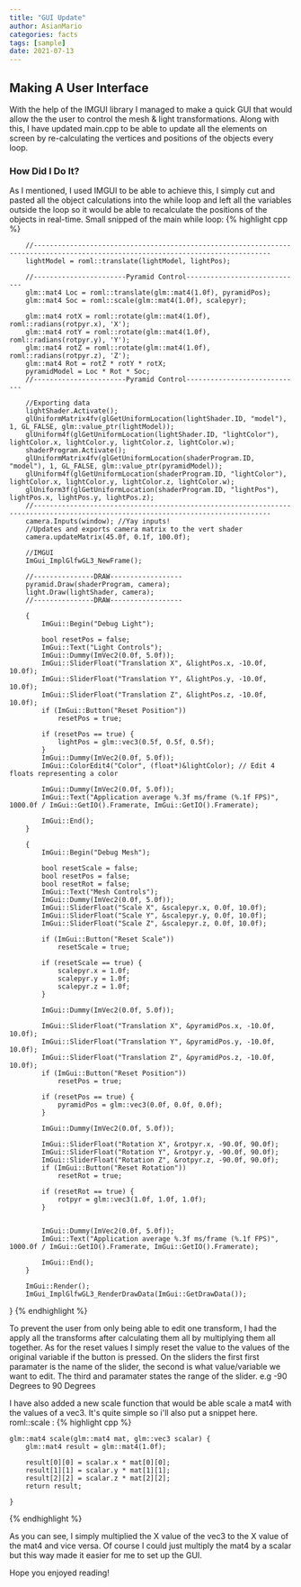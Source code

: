 ```yaml
---
title: "GUI Update"
author: AsianMario
categories: facts
tags: [sample]
date: 2021-07-13
---
```


## Making A User Interface

With the help of the IMGUI library I managed to make a quick GUI that would allow the the user to control the mesh & light transformations. Along with this, I have updated main.cpp to be able to update all the elements on screen by re-calculating the vertices and positions of the objects every loop.

### How Did I Do It?

As I mentioned, I used IMGUI to be able to achieve this, I simply cut and pasted all the object calculations into the while loop and left all the variables outside the loop so it would be able to recalculate the positions of the objects in real-time.
Small snipped of the main while loop:
{% highlight cpp %}

    	//---------------------------------------------------------------------------------------------------------------------------------
    	lightModel = roml::translate(lightModel, lightPos);

    	//-----------------------Pyramid Control-----------------------------
    	glm::mat4 Loc = roml::translate(glm::mat4(1.0f), pyramidPos);
    	glm::mat4 Soc = roml::scale(glm::mat4(1.0f), scalepyr);

    	glm::mat4 rotX = roml::rotate(glm::mat4(1.0f), roml::radians(rotpyr.x), 'X');
    	glm::mat4 rotY = roml::rotate(glm::mat4(1.0f), roml::radians(rotpyr.y), 'Y');
    	glm::mat4 rotZ = roml::rotate(glm::mat4(1.0f), roml::radians(rotpyr.z), 'Z');
    	glm::mat4 Rot = rotZ * rotY * rotX;
    	pyramidModel = Loc * Rot * Soc;
    	//-----------------------Pyramid Control-----------------------------

    	//Exporting data
    	lightShader.Activate();
    	glUniformMatrix4fv(glGetUniformLocation(lightShader.ID, "model"), 1, GL_FALSE, glm::value_ptr(lightModel));
    	glUniform4f(glGetUniformLocation(lightShader.ID, "lightColor"), lightColor.x, lightColor.y, lightColor.z, lightColor.w);
    	shaderProgram.Activate();
    	glUniformMatrix4fv(glGetUniformLocation(shaderProgram.ID, "model"), 1, GL_FALSE, glm::value_ptr(pyramidModel));
    	glUniform4f(glGetUniformLocation(shaderProgram.ID, "lightColor"), lightColor.x, lightColor.y, lightColor.z, lightColor.w);
    	glUniform3f(glGetUniformLocation(shaderProgram.ID, "lightPos"), lightPos.x, lightPos.y, lightPos.z);
    	//---------------------------------------------------------------------------------------------------------------------------------
    	camera.Inputs(window); //Yay inputs!
    	//Updates and exports camera matrix to the vert shader
    	camera.updateMatrix(45.0f, 0.1f, 100.0f);

    	//IMGUI
    	ImGui_ImplGlfwGL3_NewFrame();

    	//---------------DRAW------------------
    	pyramid.Draw(shaderProgram, camera);
    	light.Draw(lightShader, camera);
    	//---------------DRAW------------------

    	{
    		ImGui::Begin("Debug Light");

    		bool resetPos = false;
    		ImGui::Text("Light Controls");
    		ImGui::Dummy(ImVec2(0.0f, 5.0f));
    		ImGui::SliderFloat("Translation X", &lightPos.x, -10.0f, 10.0f);
    		ImGui::SliderFloat("Translation Y", &lightPos.y, -10.0f, 10.0f);
    		ImGui::SliderFloat("Translation Z", &lightPos.z, -10.0f, 10.0f);
    		if (ImGui::Button("Reset Position"))
    			resetPos = true;

    		if (resetPos == true) {
    			lightPos = glm::vec3(0.5f, 0.5f, 0.5f);
    		}
    		ImGui::Dummy(ImVec2(0.0f, 5.0f));
    		ImGui::ColorEdit4("Color", (float*)&lightColor); // Edit 4 floats representing a color

    		ImGui::Dummy(ImVec2(0.0f, 5.0f));
    		ImGui::Text("Application average %.3f ms/frame (%.1f FPS)", 1000.0f / ImGui::GetIO().Framerate, ImGui::GetIO().Framerate);

    		ImGui::End();
    	}

    	{
    		ImGui::Begin("Debug Mesh");

    		bool resetScale = false;
    		bool resetPos = false;
    		bool resetRot = false;
    		ImGui::Text("Mesh Controls");
    		ImGui::Dummy(ImVec2(0.0f, 5.0f));
    		ImGui::SliderFloat("Scale X", &scalepyr.x, 0.0f, 10.0f);
    		ImGui::SliderFloat("Scale Y", &scalepyr.y, 0.0f, 10.0f);
    		ImGui::SliderFloat("Scale Z", &scalepyr.z, 0.0f, 10.0f);

    		if (ImGui::Button("Reset Scale"))
    			resetScale = true;

    		if (resetScale == true) {
    			scalepyr.x = 1.0f;
    			scalepyr.y = 1.0f;
    			scalepyr.z = 1.0f;
    		}

    		ImGui::Dummy(ImVec2(0.0f, 5.0f));

    		ImGui::SliderFloat("Translation X", &pyramidPos.x, -10.0f, 10.0f);
    		ImGui::SliderFloat("Translation Y", &pyramidPos.y, -10.0f, 10.0f);
    		ImGui::SliderFloat("Translation Z", &pyramidPos.z, -10.0f, 10.0f);
    		if (ImGui::Button("Reset Position"))
    			resetPos = true;

    		if (resetPos == true) {
    			pyramidPos = glm::vec3(0.0f, 0.0f, 0.0f);
    		}

    		ImGui::Dummy(ImVec2(0.0f, 5.0f));

    		ImGui::SliderFloat("Rotation X", &rotpyr.x, -90.0f, 90.0f);
    		ImGui::SliderFloat("Rotation Y", &rotpyr.y, -90.0f, 90.0f);
    		ImGui::SliderFloat("Rotation Z", &rotpyr.z, -90.0f, 90.0f);
    		if (ImGui::Button("Reset Rotation"))
    			resetRot = true;

    		if (resetRot == true) {
    			rotpyr = glm::vec3(1.0f, 1.0f, 1.0f);
    		}


    		ImGui::Dummy(ImVec2(0.0f, 5.0f));
    		ImGui::Text("Application average %.3f ms/frame (%.1f FPS)", 1000.0f / ImGui::GetIO().Framerate, ImGui::GetIO().Framerate);

    		ImGui::End();
    	}

    	ImGui::Render();
    	ImGui_ImplGlfwGL3_RenderDrawData(ImGui::GetDrawData());

}
{% endhighlight %}

To prevent the user from only being able to edit one transform, I had the apply all the transforms after calculating them all by multiplying them all together.
As for the reset values I simply reset the value to the values of the original variable if the button is pressed. On the sliders the first first paramater is the name of the slider, the second is what value/variable we want to edit. The third and paramater states the range of the slider. e.g -90 Degrees to 90 Degrees

I have also added a new scale function that would be able scale a mat4 with the values of a vec3. It's quite simple so i'll also put a snippet here.
roml::scale :
{% highlight cpp %}

    glm::mat4 scale(glm::mat4 mat, glm::vec3 scalar) {
    	glm::mat4 result = glm::mat4(1.0f);

    	result[0][0] = scalar.x * mat[0][0];
    	result[1][1] = scalar.y * mat[1][1];
    	result[2][2] = scalar.z * mat[2][2];
    	return result;

    }

{% endhighlight %}

As you can see, I simply multiplied the X value of the vec3 to the X value of the mat4 and vice versa. Of course I could just multiply the mat4 by a scalar but this way made it easier for me to set up the GUI.

Hope you enjoyed reading!
